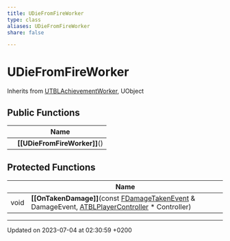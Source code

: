 ```yaml
---
title: UDieFromFireWorker
type: class
aliases: UDieFromFireWorker
share: false

---
```


# UDieFromFireWorker





Inherits from [UTBLAchievementWorker](/docs/SDK/Source/Classes/classUTBLAchievementWorker.md), UObject

## Public Functions

|                | Name           |
| -------------- | -------------- |
| | **[[UDieFromFireWorker]]**() |

## Protected Functions

|                | Name           |
| -------------- | -------------- |
| void | **[[OnTakenDamage]]**(const [FDamageTakenEvent](/docs/SDK/Source/Classes/structFDamageTakenEvent.md) & DamageEvent, [ATBLPlayerController](/docs/SDK/Source/Classes/classATBLPlayerController.md) * Controller) |

-------------------------------

Updated on 2023-07-04 at 02:30:59 +0200